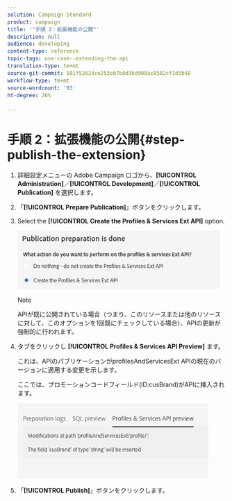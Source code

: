 ```yaml
---
solution: Campaign Standard
product: campaign
title: '"手順 2：拡張機能の公開"'
description: null
audience: developing
content-type: reference
topic-tags: use-case--extending-the-api
translation-type: tm+mt
source-git-commit: 501f52624ce253eb7b0d36d908ac8502cf1d3b48
workflow-type: tm+mt
source-wordcount: '93'
ht-degree: 26%

---
```



# 手順 2：拡張機能の公開{#step-publish-the-extension}

1. 詳細設定メニューの Adobe Campaign ロゴから、**[!UICONTROL Administration]**／**[!UICONTROL Development]**／**[!UICONTROL Publication]** を選択します。
1. 「**[!UICONTROL Prepare Publication]**」ボタンをクリックします。
1. Select the **[!UICONTROL Create the Profiles & Services Ext API]** option.

   ![](assets/create-profile-and-services-api.png)

   >[!NOTE]
   >
   >APIが既に公開されている場合（つまり、このリソースまたは他のリソースに対して、このオプションを1回既にチェックしている場合）、APIの更新が強制的に行われます。

1. タブをクリックし **[!UICONTROL Profiles & Services API Preview]** ます。

   これは、APIのパブリケーションがprofilesAndServicesExt APIの現在のバージョンに適用する変更を示します。

   ここでは、プロモーションコードフィールド(ID:cusBrand)がAPIに挿入されます。

   ![](assets/extendpandsapi_diff.png)

1. 「**[!UICONTROL Publish]**」ボタンをクリックします。

